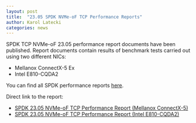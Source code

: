 ```yaml
---
layout: post
title:  "23.05 SPDK NVMe-oF TCP Performance Reports"
author: Karol Latecki
categories: news
---
```


SPDK TCP NVMe-oF 23.05 performance report documents have been published.
Report documents contain results of benchmark tests carried out using
two different NICs:

* Mellanox ConnectX-5 Ex
* Intel E810-CQDA2

You can find all SPDK performance reports [here](https://spdk.io/doc/performance_reports.html).

Direct link to the report:

- [SPDK 23.05 NVMe-oF TCP Performance Report (Mellanox ConnectX-5)](https://ci.spdk.io/download/performance-reports/SPDK_tcp_mlx_perf_report_2305.pdf)
- [SPDK 23.05 NVMe-oF TCP Performance Report (Intel E810-CQDA2)](https://ci.spdk.io/download/performance-reports/SPDK_tcp_cvl_perf_report_2305.pdf)
